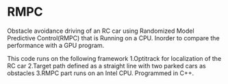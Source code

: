 # RMPC
Obstacle avoidance driving of an RC car using Randomized Model Predictive Control(RMPC) that is Running on a CPU. Inorder to compare the performance with a GPU program.

This code runs on the following framework
1.Optitrack for localization of the RC car
2.Target path defined as a straight line with two parked cars as obstacles
3.RMPC part runs on an Intel CPU. Programmed in C++.
